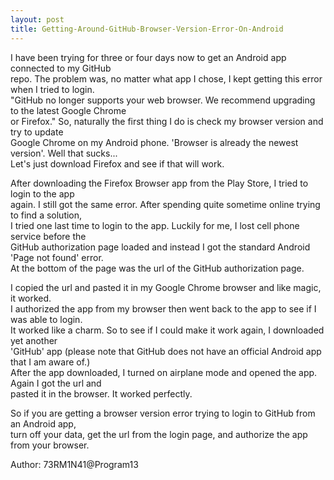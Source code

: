 ```yaml
---
layout: post
title: Getting-Around-GitHub-Browser-Version-Error-On-Android
---
```

<p>I have been trying for three or four days now to get an Android app connected to my GitHub<br />
repo. The problem was, no matter what app I chose, I kept getting this error when I tried to login.<br />
"GitHub no longer supports your web browser. We recommend upgrading to the latest Google Chrome<br />
or Firefox." So, naturally the first thing I do is check my browser version and try to update<br /> 
Google Chrome on my Android phone. 'Browser is already the newest version'. Well that sucks...<br />
Let's just download Firefox and see if that will work.</p> 
  
<p>After downloading the Firefox Browser app from the Play Store, I tried to login to the app<br />
again. I still got the same error. After spending quite sometime online trying to find a solution, <br />
I tried one last time to login to the app. Luckily for me, I lost cell phone service before the <br />
GitHub authorization page loaded and instead I got the standard Android 'Page not found' error.<br /> 
At the bottom of the page was the url of the GitHub authorization page.</p>

<p>I copied the url and pasted it in my Google Chrome browser and like magic, it worked.<br />
I authorized the app from my browser then went back to the app to see if I was able to login. <br />
It worked like a charm. So to see if I could make it work again, I downloaded yet another <br />
'GitHub' app (please note that GitHub does not have an official Android app that I am aware of.) <br />
After the app downloaded, I turned on airplane mode and opened the app. Again I got the url and <br />
pasted it in the browser. It worked perfectly. </p>

<p>So if you are getting a browser version error trying to login to GitHub from an Android app, <br />
turn off your data, get the url from the login page, and authorize the app from your browser.</p> 
<p align="left">Author: 73RM1N41@Program13</p>
